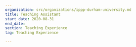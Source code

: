 ```yaml
---
organization: src/organizations/ippp-durham-university.md
title: Teaching Assistant
start_date: 2020-08-31
end_date: 
section: Teaching Experience
tag: Teaching Experience

---
```

